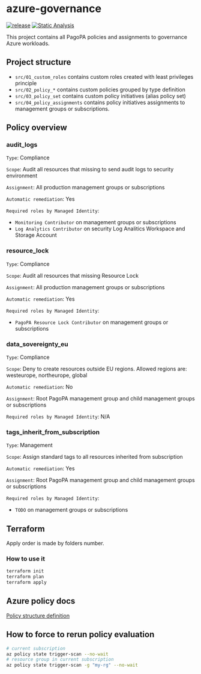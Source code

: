 # azure-governance

[![release](https://img.shields.io/github/v/release/pagopa/azure-governance)](https://github.com/pagopa/azure-governance/releases)
[![Static Analysis](https://github.com/pagopa/azure-governance/actions/workflows/static_analysis.yml/badge.svg)](https://github.com/pagopa/azure-governance/actions/workflows/static_analysis.yml)


This project contains all PagoPA policies and assignments to governance Azure workloads.

## Project structure

* `src/01_custom_roles` contains custom roles created with least privileges principle
* `src/02_policy_*` contains custom policies grouped by type definition
* `src/03_policy_set` contains custom policy initiatives (alias policy set)
* `src/04_policy_assignments` contains policy initiatives assignments to management groups or subscriptions.

## Policy overview

### audit_logs

`Type`: Compliance

`Scope`: Audit all resources that missing to send audit logs to security environment

`Assignment`: All production management groups or subscriptions

`Automatic remediation`: Yes

`Required roles by Managed Identity`:
- `Monitoring Contributor` on management groups or subscriptions
- `Log Analytics Contributor` on security Log Analitics Workspace and Storage Account

### resource_lock

`Type`: Compliance

`Scope`: Audit all resources that missing Resource Lock

`Assignment`: All production management groups or subscriptions

`Automatic remediation`: Yes

`Required roles by Managed Identity`:
- `PagoPA Resource Lock Contributor` on management groups or subscriptions

### data_sovereignty_eu

`Type`: Compliance

`Scope`: Deny to create resources outside EU regions. Allowed regions are: westeurope, northeurope, global

`Automatic remediation`: No

`Assignment`: Root PagoPA management group and child management groups or subscriptions

`Required roles by Managed Identity`: N/A

### tags_inherit_from_subscription

`Type`: Management

`Scope`: Assign standard tags to all resources inherited from subscription

`Automatic remediation`: Yes

`Assignment`: Root PagoPA management group and child management groups or subscriptions

`Required roles by Managed Identity`:
- `TODO` on management groups or subscriptions

## Terraform

Apply order is made by folders number.

### How to use it

```bash
terraform init
terraform plan
terraform apply
```

## Azure policy docs

[Policy structure definition](https://docs.microsoft.com/en-us/azure/governance/policy/concepts/definition-structure?WT.mc_id=Portal-Microsoft_Azure_Policy)

## How to force to rerun policy evaluation

```bash
# current subscription
az policy state trigger-scan --no-wait
# resource group in current subscription
az policy state trigger-scan -g "my-rg" --no-wait
```
